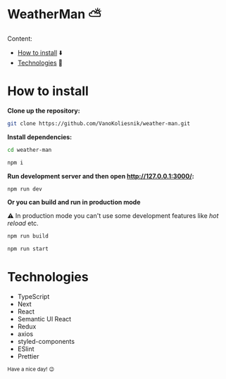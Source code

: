 # WeatherMan :partly_sunny:

Content:
* [How to install](#how-to-install) :arrow_down:
* [Technologies](#technologies) :notebook_with_decorative_cover:

# How to install

**Clone up the repository:**
```bash
git clone https://github.com/VanoKoliesnik/weather-man.git
```

**Install dependencies:**
```bash
cd weather-man

npm i
```

**Run development server and then open <a href="http://127.0.0.1:3000/" target="_blank">http://127.0.0.1:3000/</a>:**
```bash
npm run dev
```

**Or you can build and run in production mode**

:warning: In production mode you can't use some development features like *hot reload* etc.
```bash
npm run build

npm run start
```

# Technologies
* TypeScript
* Next 
* React
* Semantic UI React
* Redux
* axios
* styled-components
* ESlint
* Prettier


<small>Have a nice day! :wink:</small>